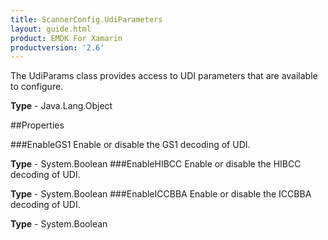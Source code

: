 ```yaml
---
title: ScannerConfig.UdiParameters
layout: guide.html
product: EMDK For Xamarin 
productversion: '2.6' 
---
```

The UdiParams class provides access to UDI parameters that are available to configure.

**Type** - Java.Lang.Object

##Properties

###EnableGS1
Enable or disable the GS1 decoding of UDI.

**Type** - System.Boolean
###EnableHIBCC
Enable or disable the HIBCC decoding of UDI.

**Type** - System.Boolean
###EnableICCBBA
Enable or disable the ICCBBA decoding of UDI.

**Type** - System.Boolean
